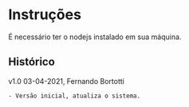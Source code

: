 # Instruções

É necessário ter o nodejs instalado em sua máquina.

## Histórico
v1.0  03-04-2021, Fernando Bortotti

	- Versão inicial, atualiza o sistema. 

